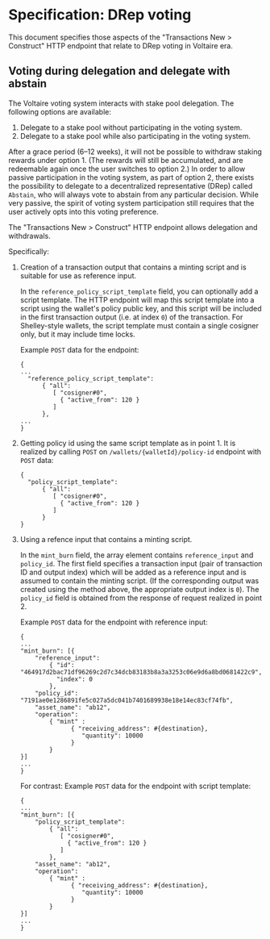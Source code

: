 # Specification: DRep voting

This document specifies those aspects of the "Transactions New > Construct" HTTP endpoint that relate to DRep voting in Voltaire era.

## Voting during delegation and delegate with abstain

The Voltaire voting system interacts with stake pool delegation. The following options are available:
1. Delegate to a stake pool without participating in the voting system.
2. Delegate to a stake pool while also participating in the voting system.

After a grace period (6–12 weeks), it will not be possible to withdraw staking rewards under option 1. (The rewards will still be accumulated, and are redeemable again once the user switches to option 2.)
In order to allow passive participation in the voting system, as part of option 2, there exists the possibility to delegate to a decentralized representative (DRep) called `Abstain`, who will always vote to abstain from any particular decision. While very passive,  the spirit of voting system participation still requires that the user actively opts into this voting preference.

The "Transactions New > Construct" HTTP endpoint allows delegation and withdrawals.

Specifically:

1. Creation of a transaction output that contains a minting script and is suitable for use as reference input.

    In the `reference_policy_script_template` field, you can optionally add a script template. The HTTP endpoint will map this script template into a script using the wallet's policy public key, and this script will be included in the first transaction output (i.e. at index `0`) of the transaction. For Shelley-style wallets, the script template must contain a single cosigner only, but it may include time locks.

    Example `POST` data for the endpoint:

    ```
    {
    ...
      "reference_policy_script_template":
          { "all":
             [ "cosigner#0",
               { "active_from": 120 }
             ]
          },
    ...
    }
    ```

2. Getting policy id using the same script template as in point 1. It is realized by calling `POST` on `/wallets/{walletId}/policy-id` endpoint with `POST` data:

    ```
    {
      "policy_script_template":
          { "all":
             [ "cosigner#0",
               { "active_from": 120 }
             ]
          }
    }
    ```

3. Using a refence input that contains a minting script.

    In the `mint_burn` field, the array element contains `reference_input` and `policy_id`. The first field specifies a transaction input (pair of transaction ID and output index) which will be added as a reference input and is assumed to contain the minting script. (If the corresponding output was created using the method above, the appropriate output index is `0`). The `policy_id` field is obtained from the response of request realized in point 2.

    Example `POST` data for the endpoint with reference input:

    ```
    {
    ...
    "mint_burn": [{
        "reference_input":
            { "id": "464917d2bac71df96269c2d7c34dcb83183b8a3a3253c06e9d6a8bd0681422c9",
              "index": 0
            },
        "policy_id": "7191ae0e1286891fe5c027a5dc041b7401689938e18e14ec83cf74fb",
        "asset_name": "ab12",
        "operation":
            { "mint" :
                  { "receiving_address": #{destination},
                     "quantity": 10000
                  }
            }
    }]
    ...
    }
    ```

    For contrast: Example `POST` data for the endpoint with script template:

    ```
    {
    ...
    "mint_burn": [{
        "policy_script_template":
            { "all":
               [ "cosigner#0",
                 { "active_from": 120 }
               ]
            },
        "asset_name": "ab12",
        "operation":
            { "mint" :
                  { "receiving_address": #{destination},
                     "quantity": 10000
                  }
            }
    }]
    ...
    }
    ```
